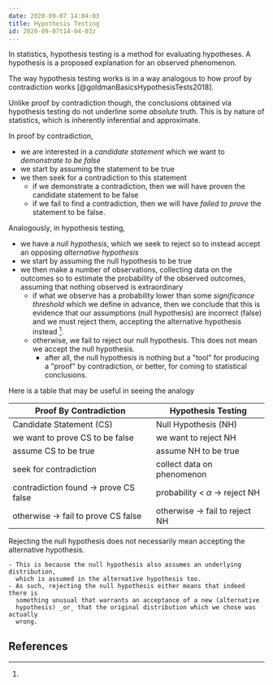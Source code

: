 ```yaml
---
date: 2020-09-07 14:04:03
title: Hypothesis Testing
id: 2020-09-07t14-04-03z
---
```


In statistics, hypothesis testing is a method for evaluating hypotheses.
A hypothesis is a proposed explanation for an observed phenomenon.

The way hypothesis testing works is in a way analogous to how proof by
contradiction works [@goldmanBasicsHypothesisTests2018].

Unlike proof by contradiction though, the conclusions obtained via hypothesis
testing do not underline some _absolute_ truth. This is by nature of
statistics, which is inherently inferential and approximate.

In proof by contradiction,

- we are interested in a _candidate statement_ which we
  want to _demonstrate to be false_
- we start by assuming the statement to be true
- we then seek for a contradiction to this statement
  - if we demonstrate a contradiction, then we will have proven the candidate
    statement to be false
  - if we fail to find a contradiction, then we will have _failed to prove_ the
    statement to be false.

Analogously, in hypothesis testing,

- we have a _null hypothesis_, which we seek to reject so to instead accept an
  opposing _alternative hypothesis_
- we start by assuming the null hypothesis to be true
- we then make a number of observations, collecting data on the outcomes so to
  estimate the probability of the observed outcomes, assuming that nothing
  observed is extraordinary
  - if what we observe has a probability lower than some _significance
    threshold_ which we define in advance, then we conclude that this is
    evidence that our assumptions (null hypothesis) are incorrect (false) and
    we must reject them, accepting the alternative hypothesis instead [^1].
  - otherwise, we fail to reject our null hypothesis. This does not mean we
    accept the null hypothesis.
    - after all, the null hypothesis is nothing but a "tool" for producing
      a "proof" by contradiction, or better, for coming to statistical conclusions.

Here is a table that may be useful in seeing the analogy

| **Proof By Contradiction**            | **Hypothesis Testing**              |
| ------------------------------------- | ----------------------------------- |
| Candidate Statement (CS)              | Null Hypothesis (NH)                |
| we want to prove CS to be false       | we want to reject NH                |
| assume CS to be true                  | assume NH to be true                |
| seek for contradiction                | collect data on phenomenon          |
| contradiction found -> prove CS false | probability < $\alpha$ -> reject NH |
| otherwise -> fail to prove CS false   | otherwise -> fail to reject NH      |

[^1]:
  Rejecting the null hypothesis does not necessarily mean accepting the
  alternative hypothesis.

    - This is because the null hypothesis also assumes an underlying distribution,
      which is assumed in the alternative hypothesis too.
    - As such, rejecting the null hypothesis either means that indeed there is
      something unusual that warrants an acceptance of a new (alternative
      hypothesis) _or_ that the original distribution which we chose was actually
      wrong.

## References
